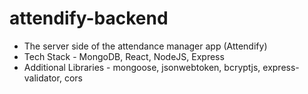 # attendify-backend
- The server side of the attendance manager app (Attendify)<br>
- Tech Stack - MongoDB, React, NodeJS, Express<br>
- Additional Libraries - mongoose, jsonwebtoken, bcryptjs, express-validator, cors
